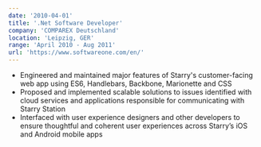 ```yaml
---
date: '2010-04-01'
title: '.Net Software Developer'
company: 'COMPAREX Deutschland'
location: 'Leipzig, GER'
range: 'April 2010 - Aug 2011'
url: 'https://www.softwareone.com/en/'
---
```


- Engineered and maintained major features of Starry's customer-facing web app using ES6, Handlebars, Backbone, Marionette and CSS
- Proposed and implemented scalable solutions to issues identified with cloud services and applications responsible for communicating with Starry Station
- Interfaced with user experience designers and other developers to ensure thoughtful and coherent user experiences across Starry’s iOS and Android mobile apps
